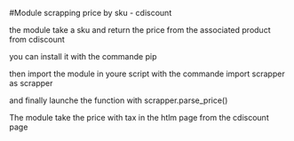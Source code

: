 #Module scrapping price by sku - cdiscount

the module take a sku and return the price from the associated product from cdiscount

you can install it with the commande pip

then import the module in youre script with the commande import scrapper as scrapper

and finally launche the function with scrapper.parse_price(<your sku>)


The module take the price with tax in the htlm page from the cdiscount page
